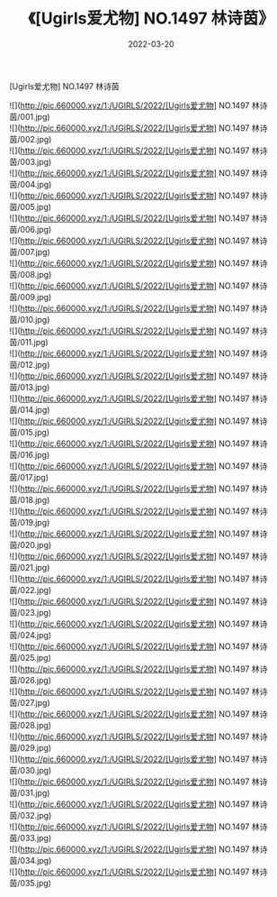 ﻿---
layout: post
title:  《[Ugirls爱尤物] NO.1497 林诗茵》
date:   2022-03-20
img: http://pic.660000.xyz/1:/UGIRLS/2022/[Ugirls爱尤物] NO.1497 林诗茵/000.jpg
categories: [美女, 清纯, 唯美]
---

[Ugirls爱尤物] NO.1497 林诗茵

 ![](http://pic.660000.xyz/1:/UGIRLS/2022/[Ugirls爱尤物] NO.1497 林诗茵/001.jpg) <br>![](http://pic.660000.xyz/1:/UGIRLS/2022/[Ugirls爱尤物] NO.1497 林诗茵/002.jpg) <br>![](http://pic.660000.xyz/1:/UGIRLS/2022/[Ugirls爱尤物] NO.1497 林诗茵/003.jpg) <br>![](http://pic.660000.xyz/1:/UGIRLS/2022/[Ugirls爱尤物] NO.1497 林诗茵/004.jpg) <br>![](http://pic.660000.xyz/1:/UGIRLS/2022/[Ugirls爱尤物] NO.1497 林诗茵/005.jpg) <br>![](http://pic.660000.xyz/1:/UGIRLS/2022/[Ugirls爱尤物] NO.1497 林诗茵/006.jpg) <br>![](http://pic.660000.xyz/1:/UGIRLS/2022/[Ugirls爱尤物] NO.1497 林诗茵/007.jpg) <br>![](http://pic.660000.xyz/1:/UGIRLS/2022/[Ugirls爱尤物] NO.1497 林诗茵/008.jpg) <br>![](http://pic.660000.xyz/1:/UGIRLS/2022/[Ugirls爱尤物] NO.1497 林诗茵/009.jpg) <br>![](http://pic.660000.xyz/1:/UGIRLS/2022/[Ugirls爱尤物] NO.1497 林诗茵/010.jpg) <br>![](http://pic.660000.xyz/1:/UGIRLS/2022/[Ugirls爱尤物] NO.1497 林诗茵/011.jpg) <br>![](http://pic.660000.xyz/1:/UGIRLS/2022/[Ugirls爱尤物] NO.1497 林诗茵/012.jpg) <br>![](http://pic.660000.xyz/1:/UGIRLS/2022/[Ugirls爱尤物] NO.1497 林诗茵/013.jpg) <br>![](http://pic.660000.xyz/1:/UGIRLS/2022/[Ugirls爱尤物] NO.1497 林诗茵/014.jpg) <br>![](http://pic.660000.xyz/1:/UGIRLS/2022/[Ugirls爱尤物] NO.1497 林诗茵/015.jpg) <br>![](http://pic.660000.xyz/1:/UGIRLS/2022/[Ugirls爱尤物] NO.1497 林诗茵/016.jpg) <br>![](http://pic.660000.xyz/1:/UGIRLS/2022/[Ugirls爱尤物] NO.1497 林诗茵/017.jpg) <br>![](http://pic.660000.xyz/1:/UGIRLS/2022/[Ugirls爱尤物] NO.1497 林诗茵/018.jpg) <br>![](http://pic.660000.xyz/1:/UGIRLS/2022/[Ugirls爱尤物] NO.1497 林诗茵/019.jpg) <br>![](http://pic.660000.xyz/1:/UGIRLS/2022/[Ugirls爱尤物] NO.1497 林诗茵/020.jpg) <br>![](http://pic.660000.xyz/1:/UGIRLS/2022/[Ugirls爱尤物] NO.1497 林诗茵/021.jpg) <br>![](http://pic.660000.xyz/1:/UGIRLS/2022/[Ugirls爱尤物] NO.1497 林诗茵/022.jpg) <br>![](http://pic.660000.xyz/1:/UGIRLS/2022/[Ugirls爱尤物] NO.1497 林诗茵/023.jpg) <br>![](http://pic.660000.xyz/1:/UGIRLS/2022/[Ugirls爱尤物] NO.1497 林诗茵/024.jpg) <br>![](http://pic.660000.xyz/1:/UGIRLS/2022/[Ugirls爱尤物] NO.1497 林诗茵/025.jpg) <br>![](http://pic.660000.xyz/1:/UGIRLS/2022/[Ugirls爱尤物] NO.1497 林诗茵/026.jpg) <br>![](http://pic.660000.xyz/1:/UGIRLS/2022/[Ugirls爱尤物] NO.1497 林诗茵/027.jpg) <br>![](http://pic.660000.xyz/1:/UGIRLS/2022/[Ugirls爱尤物] NO.1497 林诗茵/028.jpg) <br>![](http://pic.660000.xyz/1:/UGIRLS/2022/[Ugirls爱尤物] NO.1497 林诗茵/029.jpg) <br>![](http://pic.660000.xyz/1:/UGIRLS/2022/[Ugirls爱尤物] NO.1497 林诗茵/030.jpg) <br>![](http://pic.660000.xyz/1:/UGIRLS/2022/[Ugirls爱尤物] NO.1497 林诗茵/031.jpg) <br>![](http://pic.660000.xyz/1:/UGIRLS/2022/[Ugirls爱尤物] NO.1497 林诗茵/032.jpg) <br>![](http://pic.660000.xyz/1:/UGIRLS/2022/[Ugirls爱尤物] NO.1497 林诗茵/033.jpg) <br>![](http://pic.660000.xyz/1:/UGIRLS/2022/[Ugirls爱尤物] NO.1497 林诗茵/034.jpg) <br>![](http://pic.660000.xyz/1:/UGIRLS/2022/[Ugirls爱尤物] NO.1497 林诗茵/035.jpg) <br>